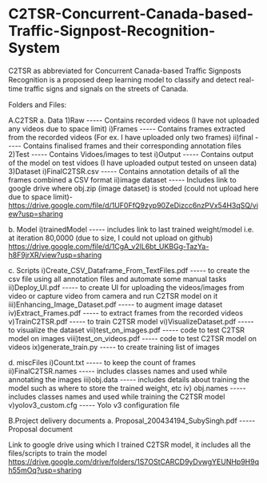 # C2TSR-Concurrent-Canada-based-Traffic-Signpost-Recognition-System
C2TSR as abbreviated for Concurrent Canada-based Traﬃc Signposts Recognition is a proposed deep learning model to classify and detect real-time traﬃc signs and signals on the streets of Canada.



Folders and Files:

A.C2TSR
  a. Data
    1)Raw       ----- Contains recorded videos (I have not uploaded any videos due to space limit)
      	i)Frames  ----- Contains frames extracted from the recorded videos (For ex. I have uploaded only two frames)
      	ii)final  ----- Contains finalised frames and their corresponding annotation files 
    2)Test      ----- Contains Vidoes/images to test
      	i)Output  ----- Contains output of the model on test vidoes (I have uploaded output tested on unseen data)
    3)Dataset
      	i)FinalC2TSR.csv  ----- Contains annotation details of all the frames combined a CSV format
      	ii)image dataset  ----- Includes link to google drive where obj.zip (image dataset) is stoded (could not upload here due to space limit)-
                              	https://drive.google.com/file/d/1UF0FfQ9zyp90ZeDizcc6nzPVx54H3qSQ/view?usp=sharing
      
  b. Model
        i)trainedModel  ----- includes link to last trained weight/model i.e. at iteration 80,0000 (due to size, I could not upload on github) 
                               https://drive.google.com/file/d/1CgA_v2lL6bt_UKBGg-TazYa-h8F9jrXR/view?usp=sharing
                              
  c. Scripts
        i)Create_CSV_Dataframe_From_TextFiles.pdf  ----- to create the csv file using all annotation files and automate some manual tasks
        ii)Deploy_UI.pdf                           ----- to create UI for uploading the videos/images from video or capture video from camera and run C2TSR model on it
        iii)Enhancing_Image_Dataset.pdf            ----- to augment image dataset
        iv)Extract_Frames.pdf                      ----- to extract frames from the recorded videos
        v)TrainC2TSR.pdf                           ----- to train C2TSR model
        vi)VisualizeDataset.pdf                    ----- to visualize the dataset
        vii)test_on_images.pdf                     ----- code to test C2TSR model on images
        viii)test_on_videos.pdf                    ----- code to test C2TSR model on videos
        ix)generate_train.py                       ----- to create training list of images
        
  d. miscFiles
        i)Count.txt               ----- to keep the count of frames
        ii)FinalC2TSR.names       ----- includes classes names and used while annotating the images
        iii)obj.data              ----- includes details about training the model such as where to store the trained weight, etc
        iv) obj.names             ----- includes classes names and used while training the C2TSR model
        v)yolov3_custom.cfg       ----- Yolo v3 configuration file
        
B.Project delivery documents
  a. Proposal_200434194_SubySingh.pdf  ----- Proposal document
  
  Link to google drive using which I trained C2TSR model, it includes all the files/scripts to train the model
  https://drive.google.com/drive/folders/1S7OStCARCD9yDvwgYEUNHp9H9qh55mOq?usp=sharing
